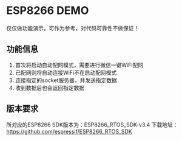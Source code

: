 # ESP8266 DEMO 
仅仅做功能演示，可作为参考，对代码可靠性不做保证！

## 功能信息
1. 首次将启动自动配网模式，需要进行微信一键WiFi配网
2. 已配网则将自动连接WiFi不在启动配网模式
3. 连接指定的socket服务器，并发送指定数据
4. 收到数据后也会返回指定数据

## 版本要求
所对应的ESP8266 SDK版本为：ESP8266_RTOS_SDK-v3.4
下载地址：https://github.com/espressif/ESP8266_RTOS_SDK
